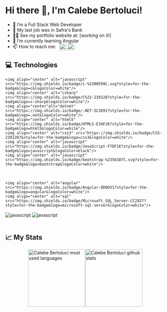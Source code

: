 <h1 align="left"><b> Hi there 👋, I'm Calebe Bertoluci!</b></h1>

- 🔭 I’m a Full Stack Web Developer
- 💼 My last job was in Safra's Bank
- 👨‍💻 See my portfolio website at: [working on it!]
- 🌱 I’m currently learning Angular
- 📫 How to reach me: &nbsp; <a href="https://www.linkedin.com/in/calebe-bertoluci/" target="_blank">
  <img align="center" height="22" alt="linkedin" src="https://img.shields.io/badge/Calebe&nbsp;Bertoluci-0077B5?style=for-the-badge&logo=linkedin&logoColor=white"/>
  </a>
  <a href="mailto: calebe.bertoluci@gmail.com" target="_blank">
  <img align="center" height="22" alt="gmail" src="https://img.shields.io/badge/calebe.bertoluci@gmail.com-D14836?style=for-the-badge&logo=gmail&logoColor=white"/>
  </a>

## 💻 Technologies

<div style="display: inline_block">
  
    <img align="center" alt="javascript" src="https://img.shields.io/badge/c-%2300599C.svg?style=for-the-badge&logo=c&logoColor=white"/>
    <img align="center" alt="csharp" src="https://img.shields.io/badge/C%23-239120?style=for-the-badge&logo=c-sharp&logoColor=white"/>
    <img align="center"alt="dotnet" src="https://img.shields.io/badge/.NET-5C2D91?style=for-the-badge&logo=.net&logoColor=white"/>
    <img align="center" alt="html5" src="https://img.shields.io/badge/HTML5-E34F26?style=for-the-badge&logo=html5&logoColor=white"/>
    <img align="center" alt="css3" src="https://img.shields.io/badge/CSS-239120?&style=for-the-badge&logo=css3&logoColor=white"/>
    <img align="center" alt="javascript" src="https://img.shields.io/badge/JavaScript-F7DF1E?style=for-the-badge&logo=javascript&logoColor=black"/>
    <img align="center" alt="javascript" src="https://img.shields.io/badge/bootstrap-%23563D7C.svg?style=for-the-badge&logo=bootstrap&logoColor=white"/>
</div>
<br>
<div style="display: inline_block">
  
    <img align="center" alt="angular" src="https://img.shields.io/badge/Angular-DD0031?style=for-the-badge&logo=angular&logoColor=white"/>
    <img align="center" alt="sql" src="https://img.shields.io/badge/Microsoft_SQL_Server-CC2927?style=for-the-badge&logo=microsoft-sql-server&logoColor=white"/>
  <img align="center" alt="javascript" src="https://img.shields.io/badge/typescript-%23007ACC.svg?style=for-the-badge&logo=typescript&logoColor=white"/>
  <img align="center" alt="javascript" src="https://img.shields.io/badge/Visual%20Studio-5C2D91.svg?style=for-the-badge&logo=visual-studio&logoColor=white"/>
</div>
<br>

## 📈 My Stats

<div style="display: flex; justify-content:center">
    <img height="180em" alt="Calebe Bertoluci most used languages" src="https://github-readme-stats.vercel.app/api/top-langs/?username=calebe-bertoluci&layout=compact&theme=dark"/>
    <img height="180em" alt="Calebe Bertoluci github stats" src="https://github-readme-stats.vercel.app/api?username=calebe-bertoluci&theme=dark"/>
</div>
</br>
